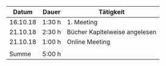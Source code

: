 Datum | Dauer | Tätigkeit
-------- | -------- | --------
16.10.18 | 1:30 h   | 1. Meeting
21.10.18 | 2:30 h   | Bücher Kapitelweise angelesen
21.10.18 | 1:00 h   | Online Meeting
 |   | 
Summe |  5:00 h  | 

